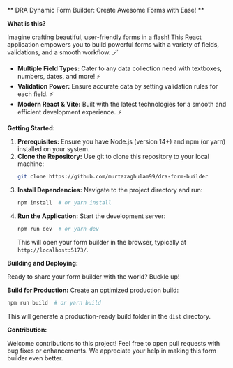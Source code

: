 ** DRA Dynamic Form Builder: Create Awesome Forms with Ease! **

**What is this?**

Imagine crafting beautiful, user-friendly forms in a flash! This React application empowers you to build powerful forms with a variety of fields, validations, and a smooth workflow. 🪄

- **Multiple Field Types:** Cater to any data collection need with textboxes, numbers, dates, and more! ⚡
- **Validation Power:** Ensure accurate data by setting validation rules for each field.  ⚡
- **Modern React & Vite:** Built with the latest technologies for a smooth and efficient development experience. ⚡

**Getting Started:**

1. **Prerequisites:** Ensure you have Node.js (version 14+) and npm (or yarn) installed on your system.  
2. **Clone the Repository:** Use git to clone this repository to your local machine:
   ```bash
   git clone https://github.com/murtazaghulam99/dra-form-builder
   ```
3. **Install Dependencies:** Navigate to the project directory and run:
   ```bash
   npm install  # or yarn install
   ```
4. **Run the Application:** Start the development server:
   ```bash
   npm run dev  # or yarn dev
   ```
   This will open your form builder in the browser, typically at `http://localhost:5173/`.

**Building and Deploying:**

Ready to share your form builder with the world? Buckle up!

**Build for Production:** Create an optimized production build:
   ```bash
   npm run build  # or yarn build
   ```
   This will generate a production-ready build folder in the `dist` directory.

**Contribution:**

Welcome contributions to this project! Feel free to open pull requests with bug fixes or enhancements. We appreciate your help in making this form builder even better.

